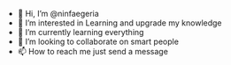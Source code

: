 - 👋 Hi, I’m @ninfaegeria
- 👀 I’m interested in Learning and upgrade my knowledge
- 🌱 I’m currently learning everything 
- 💞️ I’m looking to collaborate on smart people
- 📫 How to reach me just send a message

<!---
ninfaegeria/ninfaegeria is a ✨ special ✨ repository because its `README.md` (this file) appears on your GitHub profile.
You can click the Preview link to take a look at your changes.
--->

